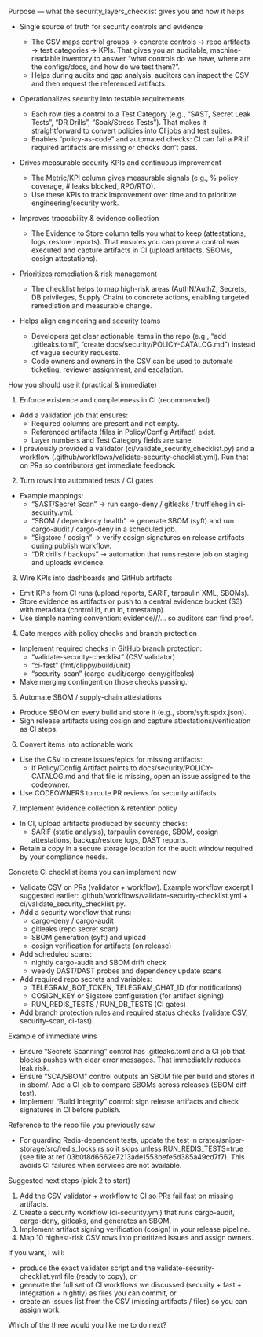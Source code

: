 Purpose — what the security_layers_checklist gives you and how it helps

- Single source of truth for security controls and evidence
  - The CSV maps control groups → concrete controls → repo artifacts → test categories → KPIs. That gives you an auditable, machine-readable inventory to answer “what controls do we have, where are the configs/docs, and how do we test them?”.
  - Helps during audits and gap analysis: auditors can inspect the CSV and then request the referenced artifacts.

- Operationalizes security into testable requirements
  - Each row ties a control to a Test Category (e.g., “SAST, Secret Leak Tests”, “DR Drills”, “Soak/Stress Tests”). That makes it straightforward to convert policies into CI jobs and test suites.
  - Enables “policy-as-code” and automated checks: CI can fail a PR if required artifacts are missing or checks don’t pass.

- Drives measurable security KPIs and continuous improvement
  - The Metric/KPI column gives measurable signals (e.g., % policy coverage, # leaks blocked, RPO/RTO).
  - Use these KPIs to track improvement over time and to prioritize engineering/security work.

- Improves traceability & evidence collection
  - The Evidence to Store column tells you what to keep (attestations, logs, restore reports). That ensures you can prove a control was executed and capture artifacts in CI (upload artifacts, SBOMs, cosign attestations).

- Prioritizes remediation & risk management
  - The checklist helps to map high-risk areas (AuthN/AuthZ, Secrets, DB privileges, Supply Chain) to concrete actions, enabling targeted remediation and measurable change.

- Helps align engineering and security teams
  - Developers get clear actionable items in the repo (e.g., “add .gitleaks.toml”, “create docs/security/POLICY-CATALOG.md”) instead of vague security requests.
  - Code owners and owners in the CSV can be used to automate ticketing, reviewer assignment, and escalation.

How you should use it (practical & immediate)

1) Enforce existence and completeness in CI (recommended)
- Add a validation job that ensures:
  - Required columns are present and not empty.
  - Referenced artifacts (files in Policy/Config Artifact) exist.
  - Layer numbers and Test Category fields are sane.
- I previously provided a validator (ci/validate_security_checklist.py) and a workflow (.github/workflows/validate-security-checklist.yml). Run that on PRs so contributors get immediate feedback.

2) Turn rows into automated tests / CI gates
- Example mappings:
  - “SAST/Secret Scan” → run cargo-deny / gitleaks / trufflehog in ci-security.yml.
  - “SBOM / dependency health” → generate SBOM (syft) and run cargo-audit / cargo-deny in a scheduled job.
  - “Sigstore / cosign” → verify cosign signatures on release artifacts during publish workflow.
  - “DR drills / backups” → automation that runs restore job on staging and uploads evidence.

3) Wire KPIs into dashboards and GitHub artifacts
- Emit KPIs from CI runs (upload reports, SARIF, tarpaulin XML, SBOMs).
- Store evidence as artifacts or push to a central evidence bucket (S3) with metadata (control id, run id, timestamp).
- Use simple naming convention: evidence/<control-id>/<run-id>/… so auditors can find proof.

4) Gate merges with policy checks and branch protection
- Implement required checks in GitHub branch protection:
  - “validate-security-checklist” (CSV validator)
  - “ci-fast” (fmt/clippy/build/unit)
  - “security-scan” (cargo-audit/cargo-deny/gitleaks)
- Make merging contingent on those checks passing.

5) Automate SBOM / supply-chain attestations
- Produce SBOM on every build and store it (e.g., sbom/syft.spdx.json).
- Sign release artifacts using cosign and capture attestations/verification as CI steps.

6) Convert items into actionable work
- Use the CSV to create issues/epics for missing artifacts:
  - If Policy/Config Artifact points to docs/security/POLICY-CATALOG.md and that file is missing, open an issue assigned to the codeowner.
- Use CODEOWNERS to route PR reviews for security artifacts.

7) Implement evidence collection & retention policy
- In CI, upload artifacts produced by security checks:
  - SARIF (static analysis), tarpaulin coverage, SBOM, cosign attestations, backup/restore logs, DAST reports.
- Retain a copy in a secure storage location for the audit window required by your compliance needs.

Concrete CI checklist items you can implement now

- Validate CSV on PRs (validator + workflow). Example workflow excerpt I suggested earlier: .github/workflows/validate-security-checklist.yml + ci/validate_security_checklist.py.
- Add a security workflow that runs:
  - cargo-deny / cargo-audit
  - gitleaks (repo secret scan)
  - SBOM generation (syft) and upload
  - cosign verification for artifacts (on release)
- Add scheduled scans:
  - nightly cargo-audit and SBOM drift check
  - weekly DAST/DAST probes and dependency update scans
- Add required repo secrets and variables:
  - TELEGRAM_BOT_TOKEN, TELEGRAM_CHAT_ID (for notifications)
  - COSIGN_KEY or Sigstore configuration (for artifact signing)
  - RUN_REDIS_TESTS / RUN_DB_TESTS (CI gates)
- Add branch protection rules and required status checks (validate CSV, security-scan, ci-fast).

Example of immediate wins
- Ensure “Secrets Scanning” control has .gitleaks.toml and a CI job that blocks pushes with clear error messages. That immediately reduces leak risk.
- Ensure “SCA/SBOM” control outputs an SBOM file per build and stores it in sbom/. Add a CI job to compare SBOMs across releases (SBOM diff test).
- Implement “Build Integrity” control: sign release artifacts and check signatures in CI before publish.

Reference to the repo file you previously saw
- For guarding Redis-dependent tests, update the test in crates/sniper-storage/src/redis_locks.rs so it skips unless RUN_REDIS_TESTS=true (see file at ref 03b0f8d6662e7213ade1553befe5d385a49cd7f7). This avoids CI failures when services are not available.

Suggested next steps (pick 2 to start)
1. Add the CSV validator + workflow to CI so PRs fail fast on missing artifacts.
2. Create a security workflow (ci-security.yml) that runs cargo-audit, cargo-deny, gitleaks, and generates an SBOM.
3. Implement artifact signing verification (cosign) in your release pipeline.
4. Map 10 highest-risk CSV rows into prioritized issues and assign owners.

If you want, I will:
- produce the exact validator script and the validate-security-checklist.yml file (ready to copy), or
- generate the full set of CI workflows we discussed (security + fast + integration + nightly) as files you can commit, or
- create an issues list from the CSV (missing artifacts / files) so you can assign work.

Which of the three would you like me to do next?